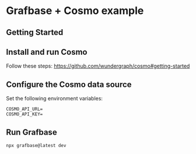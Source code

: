 # Grafbase + Cosmo example

## Getting Started

## Install and run Cosmo
Follow these steps:
https://github.com/wundergraph/cosmo#getting-started

## Configure the Cosmo data source

Set the following environment variables:

```
COSMO_API_URL=
COSMO_API_KEY=
```

## Run Grafbase

```
npx grafbase@latest dev
```
